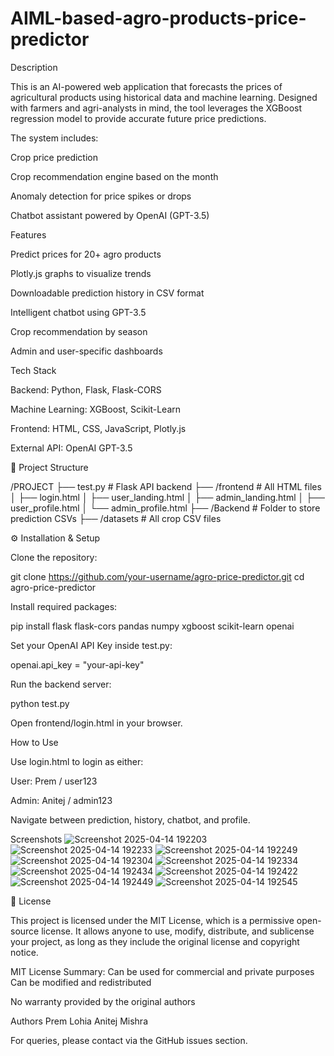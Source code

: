 # AIML-based-agro-products-price-predictor
Description

This is an AI-powered web application that forecasts the prices of agricultural products using historical data and machine learning. Designed with farmers and agri-analysts in mind, the tool leverages the XGBoost regression model to provide accurate future price predictions.

The system includes:

Crop price prediction

Crop recommendation engine based on the month

Anomaly detection for price spikes or drops

Chatbot assistant powered by OpenAI (GPT-3.5)

Features

Predict prices for 20+ agro products

Plotly.js graphs to visualize trends

Downloadable prediction history in CSV format

Intelligent chatbot using GPT-3.5

Crop recommendation by season

Admin and user-specific dashboards

Tech Stack

Backend: Python, Flask, Flask-CORS

Machine Learning: XGBoost, Scikit-Learn

Frontend: HTML, CSS, JavaScript, Plotly.js

External API: OpenAI GPT-3.5

📁 Project Structure

/PROJECT
├── test.py               # Flask API backend
├── /frontend             # All HTML files
│   ├── login.html
│   ├── user_landing.html
│   ├── admin_landing.html
│   ├── user_profile.html
│   └── admin_profile.html
├── /Backend              # Folder to store prediction CSVs
├── /datasets             # All crop CSV files

⚙️ Installation & Setup

Clone the repository:

git clone https://github.com/your-username/agro-price-predictor.git
cd agro-price-predictor

Install required packages:

pip install flask flask-cors pandas numpy xgboost scikit-learn openai

Set your OpenAI API Key inside test.py:

openai.api_key = "your-api-key"

Run the backend server:

python test.py

Open frontend/login.html in your browser.

How to Use

Use login.html to login as either:

User: Prem / user123

Admin: Anitej / admin123

Navigate between prediction, history, chatbot, and profile.

 Screenshots
![Screenshot 2025-04-14 192203](https://github.com/user-attachments/assets/8214610b-bfe1-40f8-8beb-7fc6517cb86a)
![Screenshot 2025-04-14 192233](https://github.com/user-attachments/assets/4881c73c-94cd-4afa-af9f-093a13a9bc61)
![Screenshot 2025-04-14 192249](https://github.com/user-attachments/assets/51ea5657-1cc8-4710-9aa7-12de39970de4)
![Screenshot 2025-04-14 192304](https://github.com/user-attachments/assets/6a3b404b-1a6b-42a6-9c97-bb9830375862)
![Screenshot 2025-04-14 192334](https://github.com/user-attachments/assets/b31fe857-fdb0-416b-9eec-384234d4bfd2)
![Screenshot 2025-04-14 192434](https://github.com/user-attachments/assets/c435ed88-4a9b-436f-9a57-cdb01c1ba9e5)
![Screenshot 2025-04-14 192422](https://github.com/user-attachments/assets/3b2ce5ab-c3b5-4582-8715-563c1eaa0479)
![Screenshot 2025-04-14 192449](https://github.com/user-attachments/assets/ebf6beb6-d5e4-48dc-b828-948ed8b5fa0d)
![Screenshot 2025-04-14 192545](https://github.com/user-attachments/assets/ce5736d5-666d-4963-b485-6db4d4434cc8)



📝 License

This project is licensed under the MIT License, which is a permissive open-source license. It allows anyone to use, modify, distribute, and sublicense your project, as long as they include the original license and copyright notice.

MIT License Summary:
 Can be used for commercial and private purposes
 Can be modified and redistributed

 No warranty provided by the original authors

 Authors
Prem Lohia
Anitej Mishra


For queries, please contact via the GitHub issues section.
